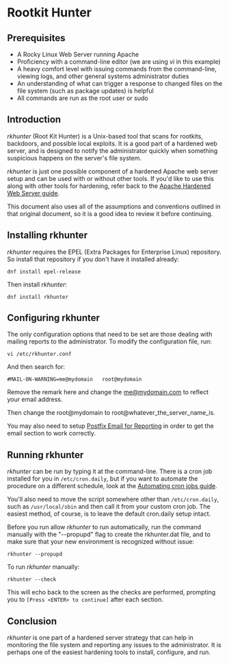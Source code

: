 # Rootkit Hunter

## Prerequisites

* A Rocky Linux Web Server running Apache
* Proficiency with a command-line editor (we are using _vi_ in this example)
* A heavy comfort level with issuing commands from the command-line, viewing logs, and other general systems administrator duties
* An understanding of what can trigger a response to changed files on the file system (such as package updates) is helpful
* All commands are run as the root user or sudo

## Introduction

_rkhunter_ (Root Kit Hunter) is a Unix-based tool that scans for rootkits, backdoors, and possible local exploits. It is a good part of a hardened web server, and is designed to notify the administrator quickly when something suspicious happens on the server's file system.

_rkhunter_ is just one possible component of a hardened Apache web server setup and can be used with or without other tools. If you'd like to use this along with other tools for hardening, refer back to the [Apache Hardened Web Server guide](index.md).

This document also uses all of the assumptions and conventions outlined in that original document, so it is a good idea to review it before continuing.

## Installing rkhunter

_rkhunter_ requires the EPEL (Extra Packages for Enterprise Linux) repository. So install that repository if you don't have it installed already:

`dnf install epel-release`

Then install _rkhunter_:

`dnf install rkhunter`

## Configuring rkhunter

The only configuration options that need to be set are those dealing with mailing reports to the administrator. To modify the configuration file, run:

`vi /etc/rkhunter.conf`

And then search for:

`#MAIL-ON-WARNING=me@mydomain   root@mydomain`

Remove the remark here and change the me@mydomain.com to reflect your email address.

Then change the root@mydomain to root@whatever_the_server_name_is.

You may also need to setup [Postfix Email for Reporting](../../email/postfix_reporting.md) in order to get the email section to work correctly.

## Running rkhunter

_rkhunter_ can be run by typing it at the command-line. There is a cron job installed for you in `/etc/cron.daily`, but if you want to automate the procedure on a different schedule, look at the [Automating cron jobs guide](../../automation/cron_jobs_howto.md).

You'll also need to move the script somewhere other than `/etc/cron.daily`, such as `/usr/local/sbin` and then call it from your custom cron job. The easiest method, of course, is to leave the default cron.daily setup intact.

Before you run allow _rkhunter_ to run automatically, run the command manually with the "--propupd" flag to create the rkhunter.dat file, and to make sure that your new environment is recognized without issue:

`rkhunter --propupd`

To run _rkhunter_ manually:

`rkhunter --check`

This will echo back to the screen as the checks are performed, prompting you to `[Press <ENTER> to continue]` after each section.

## Conclusion

_rkhunter_ is one part of a hardened server strategy that can help in monitoring the file system and reporting any issues to the administrator. It is perhaps one of the easiest hardening tools to install, configure, and run.
